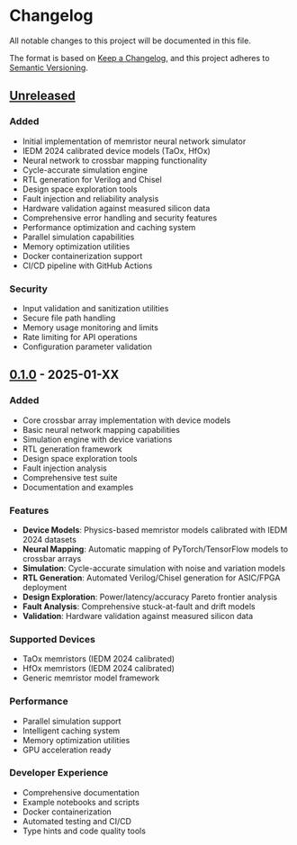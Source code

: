 # Changelog

All notable changes to this project will be documented in this file.

The format is based on [Keep a Changelog](https://keepachangelog.com/en/1.0.0/),
and this project adheres to [Semantic Versioning](https://semver.org/spec/v2.0.0.html).

## [Unreleased]

### Added
- Initial implementation of memristor neural network simulator
- IEDM 2024 calibrated device models (TaOx, HfOx)
- Neural network to crossbar mapping functionality
- Cycle-accurate simulation engine
- RTL generation for Verilog and Chisel
- Design space exploration tools
- Fault injection and reliability analysis
- Hardware validation against measured silicon data
- Comprehensive error handling and security features
- Performance optimization and caching system
- Parallel simulation capabilities
- Memory optimization utilities
- Docker containerization support
- CI/CD pipeline with GitHub Actions

### Security
- Input validation and sanitization utilities
- Secure file path handling
- Memory usage monitoring and limits  
- Rate limiting for API operations
- Configuration parameter validation

## [0.1.0] - 2025-01-XX

### Added
- Core crossbar array implementation with device models
- Basic neural network mapping capabilities
- Simulation engine with device variations
- RTL generation framework
- Design space exploration tools
- Fault injection analysis
- Comprehensive test suite
- Documentation and examples

### Features
- **Device Models**: Physics-based memristor models calibrated with IEDM 2024 datasets
- **Neural Mapping**: Automatic mapping of PyTorch/TensorFlow models to crossbar arrays
- **Simulation**: Cycle-accurate simulation with noise and variation models
- **RTL Generation**: Automated Verilog/Chisel generation for ASIC/FPGA deployment
- **Design Exploration**: Power/latency/accuracy Pareto frontier analysis
- **Fault Analysis**: Comprehensive stuck-at-fault and drift models
- **Validation**: Hardware validation against measured silicon data

### Supported Devices
- TaOx memristors (IEDM 2024 calibrated)
- HfOx memristors (IEDM 2024 calibrated)
- Generic memristor model framework

### Performance
- Parallel simulation support
- Intelligent caching system
- Memory optimization utilities
- GPU acceleration ready

### Developer Experience
- Comprehensive documentation
- Example notebooks and scripts
- Docker containerization
- Automated testing and CI/CD
- Type hints and code quality tools

[Unreleased]: https://github.com/danieleschmidt/photonic-mlir-synth-bridge/compare/v0.1.0...HEAD
[0.1.0]: https://github.com/danieleschmidt/photonic-mlir-synth-bridge/releases/tag/v0.1.0